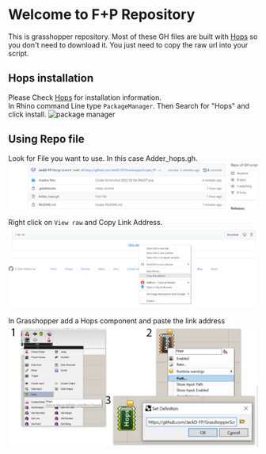 # Welcome to F+P Repository
This is grasshopper repository. Most of these GH files are built with [Hops](https://developer.rhino3d.com/guides/compute/hops-component/) so you don't need to download it. You just need to copy the raw url into your script.

Hops installation
-----------------
Please Check [Hops](https://developer.rhino3d.com/guides/compute/hops-component/) for installation information.
<br>
In Rhino command Line type `PackageManager`. Then Search for "Hops" and click install.
![package manager](https://developer.rhino3d.com/images/gh-hops-package-manager.png)

Using Repo file
---------------
Look for File you want to use. In this case Adder_hops.gh.
![Link](https://github.com/JackD-FP/GrasshopperScripts_FP/blob/main/readme%20files/Screenshot%202022-02-04%20094237.png?raw=true)

Right click on `View raw` and Copy Link Address.
![Link](https://github.com/JackD-FP/GrasshopperScripts_FP/blob/main/readme%20files/Screenshot%202022-02-04%20095055.png)

In Grasshopper add a Hops component and paste the link address
![Link](https://github.com/JackD-FP/GrasshopperScripts_FP/blob/main/readme%20files/Artboard%201.jpg?raw=true)

